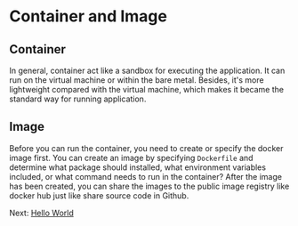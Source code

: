 # Container and Image

## Container
In general, container act like a sandbox for executing the application. It can run on the virtual machine or within the bare metal. Besides, it's more lightweight compared with the virtual machine, which makes it became the standard way for running application.

## Image
Before you can run the container, you need to create or specify the docker image first. You can create an image by specifying `Dockerfile` and determine what package should installed, what environment variables included, or what command needs to run in the container? After the image has been created,  you can share the images to the public image registry like docker hub just like share source code in Github.

Next: [Hello World](03-hello-world.md)